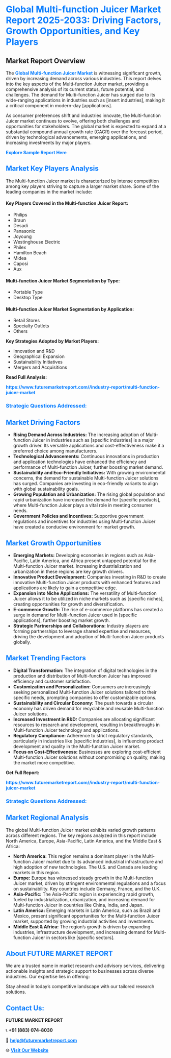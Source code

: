 <h1 style="color: #007BFF;">Global Multi-function Juicer Market Report 2025-2033: Driving Factors, Growth Opportunities, and Key Players</h1>

<section id="overview">
<h2>Market Report Overview</h2>
<p>The <a href="https://www.futuremarketreport.com//industry-report/multi-function-juicer-market" style="color: #007BFF; text-decoration: none;"><strong>Global Multi-function Juicer Market</strong></a> is witnessing significant growth, driven by increasing demand across various industries. This report delves into the key aspects of the Multi-function Juicer market, providing a comprehensive analysis of its current status, future potential, and challenges. The demand for Multi-function Juicer has surged due to its wide-ranging applications in industries such as [insert industries], making it a critical component in modern-day [applications].</p>
<p>As consumer preferences shift and industries innovate, the Multi-function Juicer market continues to evolve, offering both challenges and opportunities for stakeholders. The global market is expected to expand at a substantial compound annual growth rate (CAGR) over the forecast period, driven by technological advancements, emerging applications, and increasing investments by major players.</p>
</section>

<section id="overview">
<p><a href="https://www.futuremarketreport.com//request-sample/reportId=60927" style="color: #007BFF; text-decoration: none;"><strong>Explore Sample Report Here</strong></a></p>
</section>

<section id="key-players">
<h2 style="color: #007BFF;">Market Key Players Analysis</h2>
<p>The Multi-function Juicer market is characterized by intense competition among key players striving to capture a larger market share. Some of the leading companies in the market include:</p>
<h4>Key Players Covered in the Multi-function Juicer Report:</h4>
<ul><li>Philips</li><li>Braun</li><li>Desadi</li><li>Panasonic</li><li>Joyoung</li><li>Westinghouse Electric</li><li>Philex</li><li>Hamilton Beach</li><li>Midea</li><li>Caposi</li><li>Aux</li></ul>
<h4>Multi-function Juicer Market Segmentation by Type:</h4>
<ul><li>Portable Type</li><li>Desktop Type</li></ul>

<h4>Multi-function Juicer Market Segmentation by Application:</h4>
<ul><li>Retail Stores</li><li>Specialty Outlets</li><li>Others</li></ul>
<p><strong>Key Strategies Adopted by Market Players:</strong></p>
<ul>
<li>Innovation and R&D</li>
<li>Geographical Expansion</li>
<li>Sustainability Initiatives</li>
<li>Mergers and Acquisitions</li>
</ul>
</section>

<section>
<p><strong>Read Full Analysis: </strong></p><a href="https://www.futuremarketreport.com//industry-report/multi-function-juicer-market" style="color: #007BFF; text-decoration: none;"><strong>https://www.futuremarketreport.com//industry-report/multi-function-juicer-market</strong></a>
<h3 style="color: #007BFF;">Strategic Questions Addressed:</h3>
</section>

<section id="driving-factors">
<h2 style="color: #007BFF;">Market Driving Factors</h2>
<ul>
<li><strong>Rising Demand Across Industries:</strong> The increasing adoption of Multi-function Juicer in industries such as [specific industries] is a major growth driver. Its versatile applications and cost-effectiveness make it a preferred choice among manufacturers.</li>
<li><strong>Technological Advancements:</strong> Continuous innovations in production and application technologies have enhanced the efficiency and performance of Multi-function Juicer, further boosting market demand.</li>
<li><strong>Sustainability and Eco-Friendly Initiatives:</strong> With growing environmental concerns, the demand for sustainable Multi-function Juicer solutions has surged. Companies are investing in eco-friendly variants to align with global sustainability goals.</li>
<li><strong>Growing Population and Urbanization:</strong> The rising global population and rapid urbanization have increased the demand for [specific products], where Multi-function Juicer plays a vital role in meeting consumer needs.</li>
<li><strong>Government Policies and Incentives:</strong> Supportive government regulations and incentives for industries using Multi-function Juicer have created a conducive environment for market growth.</li>
</ul>
</section>

<section id="growth-opportunities">
<h2 style="color: #007BFF;">Market Growth Opportunities</h2>
<ul>
<li><strong>Emerging Markets:</strong> Developing economies in regions such as Asia-Pacific, Latin America, and Africa present untapped potential for the Multi-function Juicer market. Increasing industrialization and urbanization in these regions are key growth drivers.</li>
<li><strong>Innovative Product Development:</strong> Companies investing in R&D to create innovative Multi-function Juicer products with enhanced features and applications are likely to gain a competitive edge.</li>
<li><strong>Expansion into Niche Applications:</strong> The versatility of Multi-function Juicer allows it to be utilized in niche markets such as [specific niches], creating opportunities for growth and diversification.</li>
<li><strong>E-commerce Growth:</strong> The rise of e-commerce platforms has created a surge in demand for Multi-function Juicer used in [specific applications], further boosting market growth.</li>
<li><strong>Strategic Partnerships and Collaborations:</strong> Industry players are forming partnerships to leverage shared expertise and resources, driving the development and adoption of Multi-function Juicer products globally.</li>
</ul>
</section>

<section id="trending-factors">
<h2 style="color: #007BFF;">Market Trending Factors</h2>
<ul>
<li><strong>Digital Transformation:</strong> The integration of digital technologies in the production and distribution of Multi-function Juicer has improved efficiency and customer satisfaction.</li>
<li><strong>Customization and Personalization:</strong> Consumers are increasingly seeking personalized Multi-function Juicer solutions tailored to their specific needs, prompting companies to offer customizable options.</li>
<li><strong>Sustainability and Circular Economy:</strong> The push towards a circular economy has driven demand for recyclable and reusable Multi-function Juicer solutions.</li>
<li><strong>Increased Investment in R&D:</strong> Companies are allocating significant resources to research and development, resulting in breakthroughs in Multi-function Juicer technology and applications.</li>
<li><strong>Regulatory Compliance:</strong> Adherence to strict regulatory standards, particularly in industries like [specific industries], is influencing product development and quality in the Multi-function Juicer market.</li>
<li><strong>Focus on Cost-Effectiveness:</strong> Businesses are exploring cost-efficient Multi-function Juicer solutions without compromising on quality, making the market more competitive.</li>
</ul>
</section>

<section>
<p><strong>Get Full Report: </strong></p><a href="https://www.futuremarketreport.com//industry-report/multi-function-juicer-market" style="color: #007BFF; text-decoration: none;"><strong>https://www.futuremarketreport.com//industry-report/multi-function-juicer-market</strong></a>
<h3 style="color: #007BFF;">Strategic Questions Addressed:</h3>
</section>


<section id="regional-analysis">
<h2 style="color: #007BFF;">Market Regional Analysis</h2>
<p>The global Multi-function Juicer market exhibits varied growth patterns across different regions. The key regions analyzed in this report include North America, Europe, Asia-Pacific, Latin America, and the Middle East & Africa:</p>
<ul>
<li><strong>North America:</strong> This region remains a dominant player in the Multi-function Juicer market due to its advanced industrial infrastructure and high adoption of new technologies. The U.S. and Canada are leading markets in this region.</li>
<li><strong>Europe:</strong> Europe has witnessed steady growth in the Multi-function Juicer market, driven by stringent environmental regulations and a focus on sustainability. Key countries include Germany, France, and the U.K.</li>
<li><strong>Asia-Pacific:</strong> The Asia-Pacific region is experiencing rapid growth, fueled by industrialization, urbanization, and increasing demand for Multi-function Juicer in countries like China, India, and Japan.</li>
<li><strong>Latin America:</strong> Emerging markets in Latin America, such as Brazil and Mexico, present significant opportunities for the Multi-function Juicer market, supported by growing industrial activities and investments.</li>
<li><strong>Middle East & Africa:</strong> The region’s growth is driven by expanding industries, infrastructure development, and increasing demand for Multi-function Juicer in sectors like [specific sectors].</li>
</ul>
</section>

<footer>
<h2 style="color: #007BFF;">About FUTURE MARKET REPORT</h2>
<p>We are a trusted name in market research and advisory services, delivering actionable insights and strategic support to businesses across diverse industries. Our expertise lies in offering:</p>

<p>Stay ahead in today’s competitive landscape with our tailored research solutions.</p>

<h2 style="color: #007BFF;">Contact Us:</h2>
<p><strong>FUTURE MARKET REPORT</strong></p>
<p>📞 <strong>+91 (883) 074-8030</strong></p>
<p>📧 <strong><a href="mailto:help@futuremarketreport.com" style="color: #007BFF;">help@futuremarketreport.com</a></strong></p>
<p>🌐 <strong><a href="https://www.futuremarketreport.com/" style="color: #007BFF;">Visit Our Website</a></strong></p>
</footer>